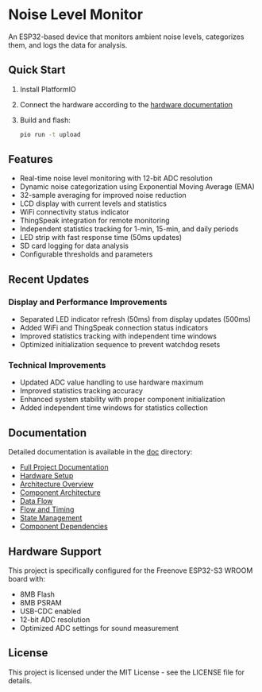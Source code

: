 # Noise Level Monitor

An ESP32-based device that monitors ambient noise levels, categorizes them, and logs the data for analysis.

## Quick Start

1. Install PlatformIO
2. Connect the hardware according to the [hardware documentation](doc/hw.md)
3. Build and flash:

   ```bash
   pio run -t upload
   ```

## Features

- Real-time noise level monitoring with 12-bit ADC resolution
- Dynamic noise categorization using Exponential Moving Average (EMA)
- 32-sample averaging for improved noise reduction
- LCD display with current levels and statistics
- WiFi connectivity status indicator
- ThingSpeak integration for remote monitoring
- Independent statistics tracking for 1-min, 15-min, and daily periods
- LED strip with fast response time (50ms updates)
- SD card logging for data analysis
- Configurable thresholds and parameters

## Recent Updates

### Display and Performance Improvements

- Separated LED indicator refresh (50ms) from display updates (500ms)
- Added WiFi and ThingSpeak connection status indicators
- Improved statistics tracking with independent time windows
- Optimized initialization sequence to prevent watchdog resets

### Technical Improvements

- Updated ADC value handling to use hardware maximum
- Improved statistics tracking accuracy
- Enhanced system stability with proper component initialization
- Added independent time windows for statistics collection

## Documentation

Detailed documentation is available in the [doc](doc/) directory:

- [Full Project Documentation](doc/README.md)
- [Hardware Setup](doc/hw.md)
- [Architecture Overview](doc/arch.md)
- [Component Architecture](doc/componentarch.md)
- [Data Flow](doc/dataflow.md)
- [Flow and Timing](doc/flowNtiming.md)
- [State Management](doc/state.md)
- [Component Dependencies](doc/componentdeps.md)

## Hardware Support

This project is specifically configured for the Freenove ESP32-S3 WROOM board with:

- 8MB Flash
- 8MB PSRAM
- USB-CDC enabled
- 12-bit ADC resolution
- Optimized ADC settings for sound measurement

## License

This project is licensed under the MIT License - see the LICENSE file for details.

